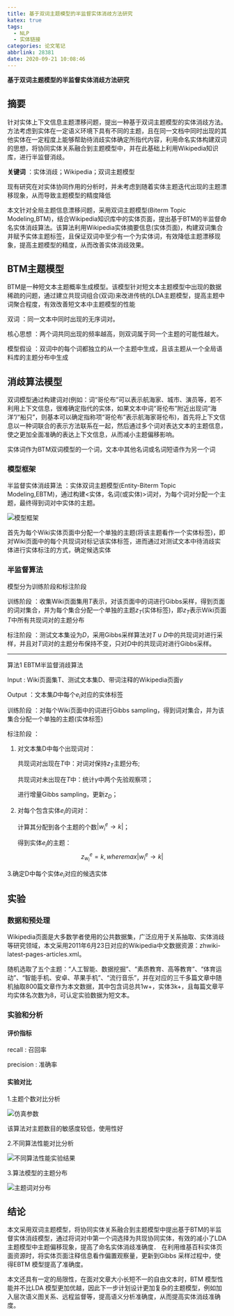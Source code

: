 ```yaml
---
title: 基于双词主题模型的半监督实体消歧方法研究
katex: true
tags:
  - NLP
  - 实体链接
categories: 论文笔记
abbrlink: 28381
date: 2020-09-21 10:08:46
---
```


**基于双词主题模型的半监督实体消歧方法研究**

## **摘要**

针对实体上下文信息主题漂移问题，提出一种基于双词主题模型的实体消歧方法。方法考虑到实体在一定语义环境下具有不同的主题，且在同一文档中同时出现的其他实体在一定程度上能够帮助待消歧实体确定所指代内容，利用命名实体构建双词的思想，将协同实体关系融合到主题模型中，并在此基础上利用Wikipedia知识库，进行半监督消歧。

**关键词** ：实体消歧；Wikipedia；双词主题模型

<!-- more -->

现有研究在对实体协同作用的分析时，并未考虑到随着实体主题迭代出现的主题漂移现象，从而导致主题模型的精度降低

本文针对全局主题信息漂移问题，采用双词主题模型(Biterm Topic Modeling,BTM)，结合Wikipedia知识库中的实体页面，提出基于BTM的半监督命名实体消歧算法。该算法利用Wikipedia实体摘要信息(实体页面)，构建双词集合并赋予实体主题标签，且保证双词中至少有一个为实体词，有效降低主题漂移现象，提高主题模型的精度，从而改善实体消歧效果。

## **BTM主题模型**

BTM是一种短文本主题概率生成模型。该模型针对短文本主题模型中出现的数据稀疏的问题，通过建立共现词组合(双词)来改进传统的LDA主题模型，提高主题中词聚合程度，有效改善短文本中主题模型的性能

双词 ：同一文本中同时出现的无序词对。

核心思想 ：两个词共同出现的频率越高，则双词属于同一个主题的可能性越大。

模型假设 ：双词中的每个词都独立的从一个主题中生成，且该主题从一个全局语料库的主题分布中生成


## **消歧算法模型**

双词模型通过构建词对(例如：词“哥伦布”可以表示航海家、城市、演员等，若不利用上下文信息，很难确定指代的实体，如果文本中词“哥伦布”附近出现词“海洋”/“船只”，则基本可以确定指称项“哥伦布”表示航海家哥伦布)，首先将上下文信息以一种词联合的表示方法联系在一起，然后通过多个词对表达文本的主题信息，使之更加全面准确的表达上下文信息，从而减小主题偏移影响。

实体词作为BTM双词模型的一个词，文本中其他名词或名词短语作为另一个词

### **模型框架**

半监督实体消歧算法 ：实体双词主题模型(Entity-Biterm Topic Modeling,EBTM)，通过构建<实体，名词(或实体)>词对，为每个词对分配一个主题，最终得到词对中实体的主题。

![模型框架](https://whh.plus/images/EBTM.png)

首先为每个Wiki实体页面中分配一个单独的主题(将该主题看作一个实体标签)，即对Wiki页面中的每个共现词对标记该实体标签，进而通过对测试文本中待消歧实体进行实体标注的方式，确定候选实体

### **半监督算法**

模型分为训练阶段和标注阶段

训练阶段 ：收集Wiki页面集用$T$表示，对该页面中的词进行Gibbs采样，得到页面的词对集合，并为每个集合分配一个单独的主题$z_T$(实体标签)，即$z_T$表示Wiki页面$T$中所有共现词对的主题分布

标注阶段 ：测试文本集设为$D$，采用Gibbs采样算法对$T∪D$中的共现词对进行采样，并且对$T$词对的主题分布保持不变，只对$D$中的共现词对进行Gibbs采样。

---------
算法1 EBTM半监督消歧算法

Input : Wiki页面集T、测试文本集D、带词注释的Wikipedia页面$\gamma$

Output ：文本集$D$中每个$e_i$对应的实体标签

训练阶段 ：对每个Wiki页面中的词进行Gibbs sampling，得到词对集合，并为该集合分配一个单独的主题(实体标签)

标注阶段 ：

1. 对文本集D中每个出现词对：

    共现词对出现在$T$中：对词对保持$z_T$主题分布;

    共现词对未出现在$T$中：统计$\gamma$中两个先验观察项；

    进行增量Gibbs sampling，更新$z_D$；

2. 对每个包含实体$e_i$的词对：

    计算其分配到各个主题的个数$|w_i^e →k|$；

    得到实体$e_i$的主题：
    $$z_{w_i}^e=k,where max|w_i^e→k|$$

3.确定D中每个实体$e_i$对应的候选实体

## **实验**

### **数据和预处理**

Wikipedia页面是大多数学者使用的公共数据集，广泛应用于关系抽取、实体消歧等研究领域，本文采用2011年6月23日对应的Wikipedia中文数据资源：zhwiki-latest-pages-articles.xml。

随机选取了五个主题：“人工智能、数据挖掘”、“素质教育、高等教育”、“体育运动”、“智能手机、安卓、苹果手机”、“流行音乐”，并在对应的三千多篇文章中随机抽取800篇文章作为本文数据，其中包含词总共1w+，实体3k+，且每篇文章平均实体名次数为8，可认定实验数据为短文本。

### **实验和分析**

#### **评价指标**

recall : 召回率

precision : 准确率

#### **实验对比**

1.主题个数对比分析

![仿真参数](https://whh.plus/images/e2.png)

该算法对主题数目的敏感度较低，使用性好

2.不同算法性能对比分析

![不同算法性能实验结果](https://whh.plus/images/e3.png)

3.算法模型的主题分布

![主题词对分布](https://whh.plus/images/e4.png)

## **结论**
本文采用双词主题模型，将协同实体关系融合到主题模型中提出基于BTM的半监督实体消歧模型，通过将词对中第一个词选择为共现协同实体，有效的减小了LDA 主题模型中主题偏移现象，提高了命名实体消歧准确度． 在利用维基百科实体页面资源时，将实体页面注释信息看作偏置观察量，更新到Gibbs 采样过程中，使得EBTM 模型提高了准确度。

本文还具有一定的局限性，在面对文章大小长短不一的自由文本时，BTM 模型性能并不比LDA 模型更加优越，因此下一步计划设计更加复杂的主题模型，例如加入层次语义图关系、远程监督等，提高语义分析准确度，从而提高实体消歧准确度。